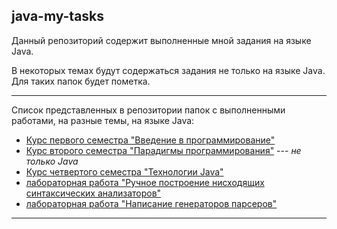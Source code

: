 ## java-my-tasks

Данный репозиторий содержит выполненные мной задания на языке Java.

В некоторых темах будут содержаться задания не только на языке Java. Для таких папок будет пометка.

---
Список представленных в репозитории папок с выполненными работами, на разные темы, на языке Java:
- [Курс первого семестра "Введение в программирование"](java1/java1.md)
- [Курс второго семестра "Парадигмы программирования"](java2/java2.md) --- _не только Java_
- [Курс четвертого семестра "Технологии Java"](java3/java3.md)
- [лабораторная работа "Ручное построение нисходящих синтаксических анализаторов"](parserlab/parser.md)
- [лабораторная работа "Написание генераторов парсеров"](https://github.com/MikhailovAlexander1/parser-generator?tab=readme-ov-file#task-declaration)

---
